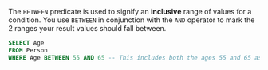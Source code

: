 

The `BETWEEN` predicate is used to signify an **inclusive** range of values for a condition. You use `BETWEEN` in conjunction with the `AND` operator to mark the 2 ranges your result values should fall between.

```sql
SELECT Age
FROM Person
WHERE Age BETWEEN 55 AND 65 -- This includes both the ages 55 and 65 as it is inclusive
```
